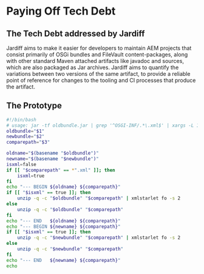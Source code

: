 # Paying Off Tech Debt

## The Tech Debt addressed by Jardiff

Jardiff aims to make it easier for developers to maintain AEM projects that consist primarily of OSGi bundles and 
FileVault content-packages, along with other standard Maven attached artifacts like javadoc and sources, which are also 
packaged as Jar archives. Jardiff aims to quantify the variations between two versions of the same artifact, to provide 
a reliable point of reference for changes to the tooling and CI processes that produce the artifact.


## The Prototype

```bash
#!/bin/bash
# usage: jar -tf oldbundle.jar | grep '^OSGI-INF/.*\.xml$' | xargs -L 1 ./compare.sh oldbundle.jar newbundle.jar
oldbundle="$1"
newbundle="$2"
comparepath="$3"

oldname="$(basename "$oldbundle")"
newname="$(basename "$newbundle")"
isxml=false
if [[ "$comparepath" == *".xml" ]]; then
    isxml=true
fi
echo "--- BEGIN ${oldname} ${comparepath}"
if [[ "$isxml" == true ]]; then
    unzip -q -c "$oldbundle" "$comparepath" | xmlstarlet fo -s 2
else
    unzip -q -c "$oldbundle" "$comparepath"
fi
echo "--- END   ${oldname} ${comparepath}"
echo "--- BEGIN ${newname} ${comparepath}"
if [[ "$isxml" == true ]]; then
    unzip -q -c "$newbundle" "$comparepath" | xmlstarlet fo -s 2
else
    unzip -q -c "$newbundle" "$comparepath"
fi
echo "--- END   ${newname} ${comparepath}"
echo
```


